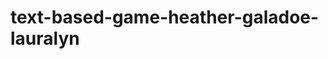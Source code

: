 # text-based-game-heather-galadoe-lauralyn
<!--
1. Eat cookie to breathe underwater
2. Walk to ocean
3. Choose Jellyfish maze
  -Should we put left or right for the maze?
  -You ran into a jellyfish and got stung!
4.Choose Sea Turtle Swim
  -left or right for the swim?
  -You ran into a rock (or something) and fell off the turtle
5.End up in the deep Sea
6. See a light and choose to swim toward or away from the light
  -Toward the light you see an anglerfish and get chased
    * left and right to escape? After the fourth move you have the decision to go left, right, up.
  -Away from the light you see a school of light up squids and follow them.
    * They move left you move left, they move right you move right
    * After 4 moves you choose left, right, up.
7. If they choose left they get to ride a whale.
8. If they choose right they ride a manta ray.
9. If they choose up they ride a dolphin.
10. Animal takes them to the safety of the shore. -->
